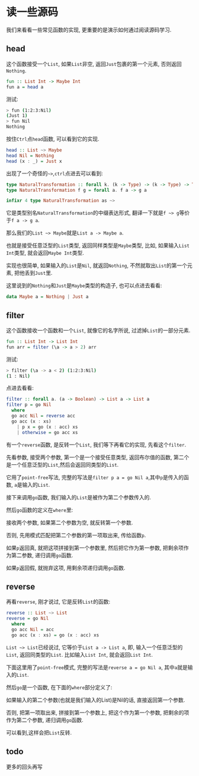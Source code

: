 # 读一些源码

我们来看看一些常见函数的实现, 更重要的是演示如何通过阅读源码学习.

## head

这个函数接受一个`List`, 如果`List`非空, 返回`Just`包裹的第一个元素, 否则返回`Nothing`.

```haskell
fun :: List Int -> Maybe Int
fun a = head a
```

测试:

```bash
> fun (1:2:3:Nil) 
(Just 1)
> fun Nil        
Nothing
```

按住`Ctrl`点`head`函数, 可以看到它的实现.

```haskell
head :: List ~> Maybe
head Nil = Nothing
head (x : _) = Just x
```

出现了一个奇怪的`~>`,`ctrl`点进去可以看到:

```haskell
type NaturalTransformation :: forall k. (k -> Type) -> (k -> Type) -> Type
type NaturalTransformation f g = forall a. f a -> g a

infixr 4 type NaturalTransformation as ~>
```

它是类型别名`NaturalTransformation`的中缀表达形式, 翻译一下就是`f ~> g`等价于`f a -> g a`.

那么我们的`List ~> Maybe`就是`List a -> Maybe a`.

也就是接受任意泛型的`List`类型, 返回同样类型是`Maybe`类型, 比如, 如果输入`List Int`类型, 就会返回`Maybe Int`类型.

实现也很简单, 如果输入的`List`是`Nil`, 就返回`Nothing`, 不然就取出`List`的第一个元素, 把他丢到`Just`里.

这里说到的`Nothing`和`Just`是`Maybe`类型的构造子, 也可以点进去看看:

```haskell
data Maybe a = Nothing | Just a
```

## filter

这个函数接收一个函数和一个`List`, 就像它的名字所说, 过滤掉`List`的一部分元素.

```haskell
fun :: List Int -> List Int
fun arr = filter (\a -> a > 2) arr
```

测试:

```bash
> filter (\a -> a < 2) (1:2:3:Nil)
(1 : Nil)
```

点进去看看:

```haskell
filter :: forall a. (a -> Boolean) -> List a -> List a
filter p = go Nil
  where
  go acc Nil = reverse acc
  go acc (x : xs)
    | p x = go (x : acc) xs
    | otherwise = go acc xs
```

有一个`reverse`函数, 是反转一个`List`, 我们等下再看它的实现, 先看这个`filter`.

先看参数, 接受两个参数, 第一个是一个接受任意类型, 返回布尔值的函数, 第二个是一个任意泛型的`List`,然后会返回同类型的`List`.

它用了`point-free`写法, 完整的写法是`filter p a = go Nil a`,其中`p`是传入的函数, `a`是输入的`List`.

接下来调用`go`函数, 我们输入的`List`是被作为第二个参数传入的.

然后`go`函数的定义在`where`里:

接收两个参数, 如果第二个参数为空, 就反转第一个参数.

否则, 先用模式匹配把第二个参数的第一项取出来, 传给函数`p`.

如果`p`返回真, 就把这项拼接到第一个参数里, 然后把它作为第一参数, 把剩余项作为第二参数, 递归调用`go`函数.

如果`p`返回假, 就抛弃这项, 用剩余项递归调用`go`函数.

## reverse

再看`reverse`, 刚才说过, 它是反转`List`的函数:

```haskell
reverse :: List ~> List
reverse = go Nil
  where
  go acc Nil = acc
  go acc (x : xs) = go (x : acc) xs
```

`List ~> List`已经说过, 它等价于`List a -> List a`, 即, 输入一个任意泛型的`List`, 返回同类型的`List`. 比如输入`List Int`, 就会返回`List Int`.

下面这里用了`point-free`模式, 完整的写法是`reverse a = go Nil a`, 其中`a`就是输入的`List`.

然后`go`是一个函数, 在下面的`where`部分定义了:

如果输入的第二个参数(也就是我们输入的List)是Nil的话, 直接返回第一个参数.

否则, 把第一项取出来, 拼接到第一个参数上, 把这个作为第一个参数, 把剩余的项作为第二个参数, 递归调用`go`函数.

可以看到,这样会把`List`反转.

## todo

更多的回头再写